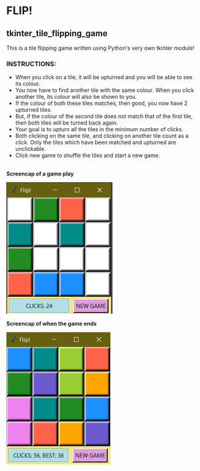 # FLIP!
## tkinter_tile_flipping_game
This is a tile flipping game written using Python's very own tkinter module!

### INSTRUCTIONS:
* When you click on a tile, it will be upturned and you will be able to see its colour.
* You now have to find another tile with the same colour. When you click another tile, its colour will also be shown to you.
* If the colour of both these tiles matches, then good, you now have 2 upturned tiles.
* But, if the colour of the second tile does not match that of the first tile, then both tiles will be turned back again.
* Your goal is to upturn all the tiles in the minimum number of clicks.
* Both clicking on the same tile, and clicking on another tile count as a click. Only the tiles which have been matched and upturned are unclickable.
* Click new game to shuffle the tiles and start a new game.
<br>
<b>Screencap of a game play</b>

![screenshot](https://github.com/Chahat08/tkinter_tile_flipping_game/blob/main/Screenshot%202020-10-02%20115241.png)
<br>

<b>Screencap of when the game ends</b>

![screenshot](https://github.com/Chahat08/tkinter_tile_flipping_game/blob/main/Screenshot%202020-10-02%20115505.png)
